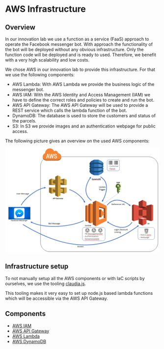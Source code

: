 # AWS Infrastructure

## Overview

In our innovation lab we use a function as a service (FaaS) approach to operate the Facebook messenger bot.
With approach the functionality of the bot will be deployed without any obvious infrastructure. Only the function code will be deployed and is ready to used.
Therefore, we benefit with a very high scalability and low costs.

We chose AWS in our innovation lab to provide this infrastructure. For that we use the following components:

* AWS Lambda: With AWS Lambda we provide the business logic of the messenger bot.
* AWS IAM: With the AWS Identity and Access Management (IAM) we have to define the correct roles and policies to create and run the bot.
* AWS API Gateway: The AWS API Gateway will be used to provide a REST service which calls the lambda function of the bot.
* DynamoDB: The database is used to store the customers and status of the parcels.
* S3: In S3 we provide images and an authentication webpage for public access.

The following picture gives an overview on the used AWS components:

![![](aws_components_overview.png)](aws_components_overview.png "AWS components overview")

## Infrastructure setup

To not manually setup all the AWS components or with IaC scripts by ourselves, we use the tooling [claudia.js](https://github.com/claudiajs/claudia).

This tooling makes it very easy to set up node.js based lambda functions which will be accessible via the AWS API Gateway.

## Components

- [AWS IAM](./aws_iam.md)
- [AWS API Gateway](./aws_api_gateway.md)
- [AWS Lambda](./aws_lambda.md)
- [AWS DynamoDB](./aws_dynamodb.md)